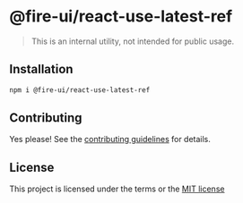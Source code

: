 # @fire-ui/react-use-latest-ref

> This is an internal utility, not intended for public usage.

## Installation

```sh
npm i @fire-ui/react-use-latest-ref
```

## Contributing

Yes please! See the
[contributing guidelines](https://github.com/epycsolutions/fire-ui-react/blob/master/CONTRIBUTING.md)
for details.

## License

This project is licensed under the terms or the
[MIT license](https://github.com/epycsolutions/fire-ui-react/blob/master/LICENSE)
